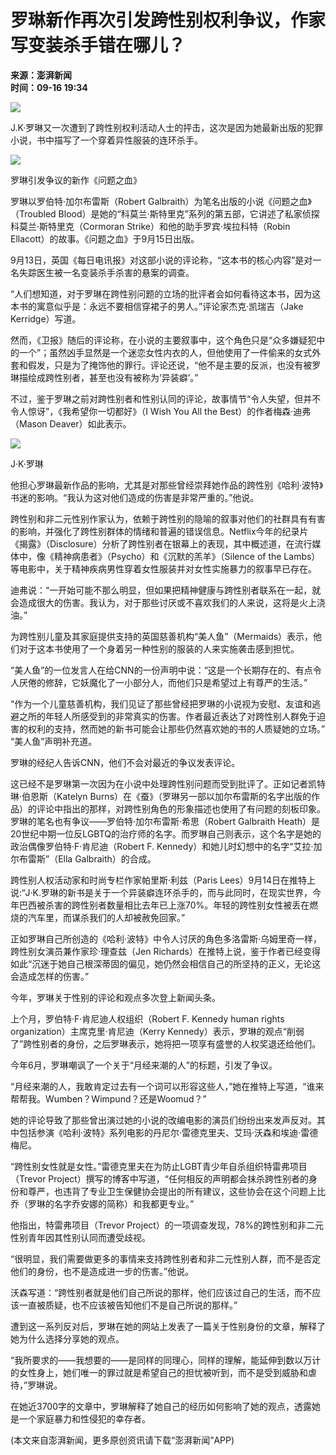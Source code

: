 # 罗琳新作再次引发跨性别权利争议，作家写变装杀手错在哪儿？

**来源：澎湃新闻**  
**时间：09-16 19:34**

![](https://file.thepaper.cn/wap/v6/img/kb_zhaiyao.png)

J.K·罗琳又一次遭到了跨性别权利活动人士的抨击，这次是因为她最新出版的犯罪小说，书中描写了一个穿着异性服装的连环杀手。

![](https://imagecloud.thepaper.cn/thepaper/image/88/917/73.jpg)

罗琳引发争议的新作《问题之血》

罗琳以罗伯特·加尔布雷斯（Robert Galbraith）为笔名出版的小说《问题之血》（Troubled Blood）是她的“科莫兰·斯特里克”系列的第五部，它讲述了私家侦探科莫兰·斯特里克（Cormoran Strike）和他的助手罗宾·埃拉科特（Robin Ellacott）的故事。《问题之血》于9月15日出版。

9月13日，英国《每日电讯报》对这部小说的评论称，“这本书的核心内容”是对一名失踪医生被一名变装杀手杀害的悬案的调查。

“人们想知道，对于罗琳在跨性别问题的立场的批评者会如何看待这本书，因为这本书的寓意似乎是：永远不要相信穿裙子的男人。”评论家杰克·凯瑞吉（Jake Kerridge）写道。

然而，《卫报》随后的评论称，在小说的主要叙事中，这个角色只是“众多嫌疑犯中的一个”；虽然凶手显然是一个迷恋女性内衣的人，但他使用了一件偷来的女式外套和假发，只是为了掩饰他的罪行。评论还说，“他不是主要的反派，也没有被罗琳描绘成跨性别者，甚至也没有被称为‘异装癖’。”

不过，鉴于罗琳之前对跨性别者和性别认同的评论，故事情节“令人失望，但并不令人惊讶”，《我希望你一切都好》（I Wish You All the Best）的作者梅森·迪弗（Mason Deaver）如此表示。

![](https://imagecloud.thepaper.cn/thepaper/image/88/917/91.jpg)

J·K·罗琳

他担心罗琳最新作品的影响，尤其是对那些曾经崇拜她作品的跨性别《哈利·波特》书迷的影响。“我认为这对他们造成的伤害是非常严重的。”他说。

跨性别和非二元性别作家认为，依赖于跨性别的隐喻的叙事对他们的社群具有有害的影响，并强化了跨性别群体的情绪和普遍的错误信息。Netflix今年的纪录片《揭露》（Disclosure）分析了跨性别者在银幕上的表现，其中概述道，在流行媒体中，像《精神病患者》（Psycho）和《沉默的羔羊》（Silence of the Lambs）等电影中，关于精神疾病男性穿着女性服装并对女性实施暴力的叙事早已存在。

迪弗说：“一开始可能不那么明显，但如果把精神健康与跨性别者联系在一起，就会造成很大的伤害。我认为，对于那些讨厌或不喜欢我们的人来说，这将是火上浇油。”

为跨性别儿童及其家庭提供支持的英国慈善机构“美人鱼”（Mermaids）表示，他们对于这本书使用了一个身着另一种性别的服装的人来实施袭击感到担忧。

“美人鱼”的一位发言人在给CNN的一份声明中说：“这是一个长期存在的、有点令人厌倦的修辞，它妖魔化了一小部分人，而他们只是希望过上有尊严的生活。”

“作为一个儿童慈善机构，我们见证了那些曾经把罗琳的小说视为安慰、友谊和逃避之所的年轻人所感受到的非常真实的伤害。作者最近表达了对跨性别人群免于迫害的权利的支持，然而她的新书可能会让那些仍然喜欢她的书的人质疑她的立场。” “美人鱼”声明补充道。

罗琳的经纪人告诉CNN，他们不会对最近的争议发表评论。

这已经不是罗琳第一次因为在小说中处理跨性别问题而受到批评了。正如记者凯特琳·伯恩斯（Katelyn Burns）在《蚕》（罗琳另一部以加尔布雷斯的名字出版的作品）的评论中指出的那样，对跨性别角色的形象描述也使用了有问题的刻板印象。罗琳的笔名也有争议——罗伯特·加尔布雷斯·希思（Robert Galbraith Heath）是20世纪中期一位反LGBTQ的治疗师的名字。而罗琳自己则表示，这个名字是她的政治偶像罗伯特·F·肯尼迪（Robert F. Kennedy）和她儿时幻想中的名字“艾拉·加尔布雷斯”（Ella Galbraith）的合成。

跨性别人权活动家和时尚专栏作家帕里斯·利兹（Paris Lees）9月14日在推特上说:“J·K.罗琳的新书是关于一个异装癖连环杀手的，而与此同时，在现实世界，今年巴西被杀害的跨性别者数量相比去年已上涨70%。年轻的跨性别女性被丢在燃烧的汽车里，而谋杀我们的人却被赦免回家。”

正如罗琳自己所创造的《哈利·波特》中令人讨厌的角色多洛雷斯·乌姆里奇一样，跨性别女演员兼作家珍·理查兹（Jen Richards）在推特上说，鉴于作者已经变得如此“沉迷于她自己根深蒂固的偏见，她仍然会相信自己的所坚持的正义，无论这会造成怎样的伤害。”

今年，罗琳关于性别的评论和观点多次登上新闻头条。

上个月，罗伯特·F·肯尼迪人权组织（Robert F. Kennedy human rights organization）主席克里·肯尼迪（Kerry Kennedy）表示，罗琳的观点“削弱了”跨性别者的身份，之后罗琳表示，她将把一项享有盛誉的人权奖退还给他们。

今年6月，罗琳嘲讽了一个关于“月经来潮的人”的标题，引发了争议。

“月经来潮的人，我敢肯定过去有一个词可以形容这些人，”她在推特上写道，“谁来帮帮我。Wumben？Wimpund？还是Woomud？”

她的评论导致了那些曾出演过她的小说的改编电影的演员们纷纷出来发声反对。其中包括参演《哈利·波特》系列电影的丹尼尔·雷德克里夫、艾玛·沃森和埃迪·雷德梅尼。

“跨性别女性就是女性。”雷德克里夫在为防止LGBT青少年自杀组织特雷弗项目（Trevor Project）撰写的博客中写道，“任何相反的声明都会抹杀跨性别者的身份和尊严，也违背了专业卫生保健协会提出的所有建议，这些协会在这个问题上比乔（罗琳的名字乔安娜的简称）和我都更专业。”

他指出，特雷弗项目（Trevor Project）的一项调查发现，78%的跨性别和非二元性别青年因其性别认同而遭受歧视。

“很明显，我们需要做更多的事情来支持跨性别者和非二元性别人群，而不是否定他们的身份，也不是造成进一步的伤害。”他说。

沃森写道：“跨性别者就是他们自己所说的那样，他们应该过自己的生活，而不应该一直被质疑，也不应该被告知他们不是自己所说的那样。”

遭到这一系列反对后，罗琳在她的网站上发表了一篇关于性别身份的文章，解释了她为什么选择分享她的观点。

“我所要求的——我想要的——是同样的同理心，同样的理解，能延伸到数以万计的女性身上，她们唯一的罪过就是希望自己的担忧被听到，而不是受到威胁和虐待，”罗琳说。

在她近3700字的文章中，罗琳解释了她自己的经历如何影响了她的观点，透露她是一个家庭暴力和性侵犯的幸存者。

(本文来自澎湃新闻，更多原创资讯请下载“澎湃新闻”APP)